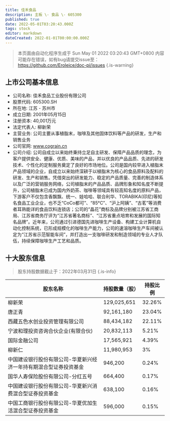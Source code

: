 ```yaml
---
title: 佳禾食品
description: 主板 \- 食品 \- 605300
published: true
date: 2022-05-01T03:20:43.000Z
tags: stock
editor: markdown
dateCreated: 2022-01-01T00:00:00.000Z
---
```


> 本页面由自动化程序生成于 Sun May 01 2022 03:20:43 GMT+0800
> 内容可能存在错误，如有bug请提交issue至：https://github.com/Eroleice/doc-pi/issues
{.is-warning}

## 上市公司基本信息
- 公司名称: 佳禾食品工业股份有限公司
- 股票代码: 605300.SH
- 所在地: 江苏 - 苏州市
- 成立日期: 2001年05月15日
- 注册资本: 40,001万元
- 法定代表人: 柳新荣
- 主营业务: 公司主要从事植脂末，咖啡及其他固体饮料等产品的研发，生产和销售业务
- 公司官网: www.cograin.cn
- 公司介绍: 公司自成立以来始终秉持立足自主研发、保障产品品质的理念，为客户提供安全、健康、优质、美味的产品，并以优良的产品品质、先进的研发技术、个性化的定制服务奠定了良好的市场地位。公司是国内较早进入植脂末产品领域的企业，自成立以来始终深耕于以植脂末为核心的食品原料及配料的研发、生产和销售。凭借突出的研发能力、稳定的产品质量、完善的制造体系以及广泛的营销服务网络，公司植脂末的产品品质、品牌形象和知名度不断提升，公司植脂末已成为国内外奶茶、咖啡等领域具有较高知名度的原料产品，下游客户不仅包含香飘飘、统一、娃哈哈、联合利华、TORABIKA(印尼)等知名食品工业企业，也不乏“CoCo都可”、“85°C”、“沪上阿姨”、“古茗”等消费者耳熟能详的食品饮料连锁店；公司的“晶花”商标及品牌分别被江苏省工商局、江苏省商务厅评为“江苏省著名商标”、“江苏省重点培育和发展的国际知名品牌”。近年来，公司通过引进德国先进咖啡生产设备、构建工业计算机自动化控制系统，已形成规模化的咖啡生产能力，公司的速溶咖啡生产车间被认定为“江苏省示范智能车间”，并打造出一支咖啡研发和制造领域的专业人才队伍，持续保障咖啡生产工艺和品质。


## 十大股东信息
> 股东持股数据截止于：2022年03月31日
{.is-info}

| 股东名称 | 持股数量（股） | 持股比例 |
| --- | --- | --- |
| 柳新荣 | 129,025,651 | 32.26% |
| 唐正青 | 92,161,180 | 23.04% |
| 西藏五色水创业投资管理有限公司 | 88,434,182 | 22.11% |
| 宁波和理投资咨询合伙企业(有限合伙) | 20,832,113 | 5.21% |
| 国际金融公司 | 17,565,921 | 4.39% |
| 柳新仁 | 11,980,953 | 3% |
| 中国建设银行股份有限公司-华夏新兴经济一年持有期混合型证券投资基金 | 946,200 | 0.24% |
| 国华人寿保险股份有限公司-分红五号 | 664,400 | 0.17% |
| 中国建设银行股份有限公司-华夏新兴消费混合型证券投资基金 | 638,100 | 0.16% |
| 中国工商银行股份有限公司-华夏优加生活混合型证券投资基金 | 596,000 | 0.15% |




